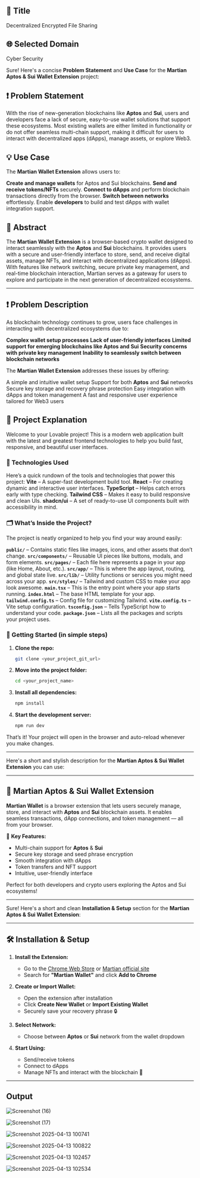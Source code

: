 ## 📌  Title
Decentralized Encrypted File Sharing 

## 🌐 Selected Domain
Cyber Security

Sure! Here's a concise **Problem Statement** and **Use Case** for the **Martian Aptos & Sui Wallet Extension** project:

## ❗ Problem Statement

With the rise of new-generation blockchains like **Aptos** and **Sui**, users and developers face a lack of secure, easy-to-use wallet solutions that support these ecosystems. Most existing wallets are either limited in functionality or do not offer seamless multi-chain support, making it difficult for users to interact with decentralized apps (dApps), manage assets, or explore Web3.

## 💡 Use Case

The **Martian Wallet Extension** allows users to:

 **Create and manage wallets** for Aptos and Sui blockchains.
 **Send and receive tokens/NFTs** securely.
 **Connect to dApps** and perform blockchain transactions directly from the browser.
 **Switch between networks** effortlessly.
 Enable **developers** to build and test dApps with wallet integration support.

## 📄 Abstract

The **Martian Wallet Extension** is a browser-based crypto wallet designed to interact seamlessly with the **Aptos** and **Sui** blockchains. It provides users with a secure and user-friendly interface to store, send, and receive digital assets, manage NFTs, and interact with decentralized applications (dApps). With features like network switching, secure private key management, and real-time blockchain interaction, Martian serves as a gateway for users to explore and participate in the next generation of decentralized ecosystems.

---

## ❗ Problem Description

As blockchain technology continues to grow, users face challenges in interacting with decentralized ecosystems due to:

**Complex wallet setup processes**
**Lack of user-friendly interfaces**
**Limited support for emerging blockchains like Aptos and Sui**
**Security concerns with private key management**
**Inability to seamlessly switch between blockchain networks**

The **Martian Wallet Extension** addresses these issues by offering:

 A simple and intuitive wallet setup
 Support for both **Aptos** and **Sui** networks
 Secure key storage and recovery phrase protection
 Easy integration with dApps and token management
 A fast and responsive user experience tailored for Web3 users


## 📝 Project Explanation

Welcome to your Lovable project! This is a modern web application built with the latest and greatest frontend technologies to help you build fast, responsive, and beautiful user interfaces.

### 🔧 Technologies Used

Here’s a quick rundown of the tools and technologies that power this project:
**Vite** – A super-fast development build tool.
**React** – For creating dynamic and interactive user interfaces.
**TypeScript** – Helps catch errors early with type checking.
**Tailwind CSS** – Makes it easy to build responsive and clean UIs.
**shadcn/ui** – A set of ready-to-use UI components built with accessibility in mind.


### 🗂️ What’s Inside the Project?

The project is neatly organized to help you find your way around easily:

**`public/`** – Contains static files like images, icons, and other assets that don’t change.
**`src/components/`** – Reusable UI pieces like buttons, modals, and form elements.
**`src/pages/`** – Each file here represents a page in your app (like Home, About, etc.).
**`src/app/`** – This is where the app layout, routing, and global state live.
**`src/lib/`** – Utility functions or services you might need across your app.
**`src/styles/`** – Tailwind and custom CSS to make your app look awesome.
**`main.tsx`** – This is the entry point where your app starts running.
**`index.html`** – The base HTML template for your app.
**`tailwind.config.ts`** – Config file for customizing Tailwind.
**`vite.config.ts`** – Vite setup configuration.
**`tsconfig.json`** – Tells TypeScript how to understand your code.
**`package.json`** – Lists all the packages and scripts your project uses.


### 🚀 Getting Started (in simple steps)

1. **Clone the repo:**
   ```bash
   git clone <your_project_git_url>
   ```

2. **Move into the project folder:**
   ```bash
   cd <your_project_name>
   ```

3. **Install all dependencies:**
   ```bash
   npm install
   ```

4. **Start the development server:**
   ```bash
   npm run dev
   ```

That’s it! Your project will open in the browser and auto-reload whenever you make changes.

---

Here's a short and stylish description for the **Martian Aptos & Sui Wallet Extension** you can use:

---

## 🚀 Martian Aptos & Sui Wallet Extension

**Martian Wallet** is a browser extension that lets users securely manage, store, and interact with **Aptos** and **Sui** blockchain assets. It enables seamless transactions, dApp connections, and token management — all from your browser.

🔐 **Key Features:**
- Multi-chain support for **Aptos** & **Sui**
- Secure key storage and seed phrase encryption
- Smooth integration with dApps
- Token transfers and NFT support  
- Intuitive, user-friendly interface

Perfect for both developers and crypto users exploring the Aptos and Sui ecosystems!

---

Sure! Here's a short and clean **Installation & Setup** section for the **Martian Aptos & Sui Wallet Extension**:

---

## 🛠️ Installation & Setup

1. **Install the Extension:**
   - Go to the [Chrome Web Store](https://chrome.google.com/webstore/) or [Martian official site](https://www.martianwallet.xyz/)  
   - Search for **"Martian Wallet"** and click **Add to Chrome**

2. **Create or Import Wallet:**
   - Open the extension after installation  
   - Click **Create New Wallet** or **Import Existing Wallet**  
   - Securely save your recovery phrase 🔒

3. **Select Network:**
   - Choose between **Aptos** or **Sui** network from the wallet dropdown

4. **Start Using:**
   - Send/receive tokens  
   - Connect to dApps  
   - Manage NFTs and interact with the blockchain 🚀

---

## Output

![Screenshot (16)](https://github.com/user-attachments/assets/411a1554-ed52-4210-83b3-62a880bcb168)

![Screenshot (17)](https://github.com/user-attachments/assets/d193dff4-dae2-4509-aafc-89e39e495daa)

![Screenshot 2025-04-13 100741](https://github.com/user-attachments/assets/e7b140cb-09c5-4a07-9d62-67cef1c35d1e)

![Screenshot 2025-04-13 100822](https://github.com/user-attachments/assets/17251a2c-c049-470a-9348-17cd9fd58832)

![Screenshot 2025-04-13 102457](https://github.com/user-attachments/assets/9f47f644-c4c3-4e7d-9469-6e0d6b83843b)

![Screenshot 2025-04-13 102534](https://github.com/user-attachments/assets/d2aa8e77-3ddd-4f84-9cc5-e035d7a11c58)









